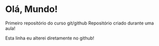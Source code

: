 # Olá, Mundo!
 Primeiro repositório do curso git/github
 Repositório criado durante uma aula!
 
 Esta linha eu alterei diretamente no github!

